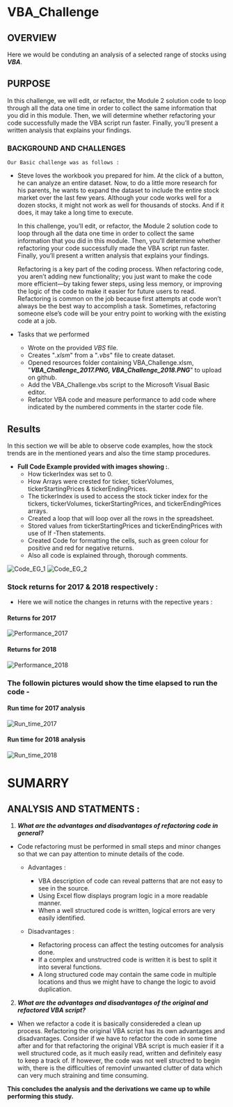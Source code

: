 # VBA_Challenge

## OVERVIEW 
  Here we would be conduting an analysis of a selected range of stocks using ***VBA***.
  
## PURPOSE
  In this challenge, we will edit, or refactor, the Module 2 solution code to loop through all the data one time in order to collect the same information that     you did in this module. Then, we will determine whether refactoring your code successfully made the VBA script run faster. Finally, you’ll present a written     analysis   that explains your findings.

### BACKGROUND AND CHALLENGES

    Our Basic challenge was as follows :
-   Steve loves the workbook you prepared for him. At the click of a button, he can analyze an entire dataset. Now, to do a little more research for his parents,     he wants to expand the dataset to include the entire stock market over the last few years. Although your code works well for a dozen stocks, it might not         work as well for thousands of stocks. And if it does, it may take a long time to execute.

    In this challenge, you’ll edit, or refactor, the Module 2 solution code to loop through all the data one time in order to collect the same information that       you did in this module. Then, you’ll determine whether refactoring your code successfully made the VBA script run faster. Finally, you’ll present a written       analysis that explains your findings.

    Refactoring is a key part of the coding process. When refactoring code, you aren’t adding new functionality; you just want to make the code more efficient—by     taking fewer steps, using less memory, or improving the logic of the code to make it easier for future users to read. Refactoring is common on the job           because first attempts at code won’t always be the best way to accomplish a task. Sometimes, refactoring someone else’s code will be your entry point to         working with the existing code at a job.
    
-   Tasks that we performed
    - Wrote on the provided *VBS* file.
    - Creates "*.xlsm*" from a "*.vbs*" file to create dataset.
    - Opened resources folder containing VBA_Challenge.xlsm, "***VBA_Challenge_2017.PNG, VBA_Challenge_2018.PNG***" to upload on github.
    - Add the VBA_Challenge.vbs script to the Microsoft Visual Basic editor.
    - Refactor VBA code and measure performance to add code where indicated by the numbered comments in the starter code file.    

## Results
  
  In this section we will be able to observe code examples, how the stock trends are in the mentioned years and also the time stamp procedures.

- **Full Code Example provided with images showing :**.
  - How tickerIndex was set to 0.
  - How Arrays were crested for ticker, tickerVolumes, tickerStartingPrices & tickerEndingPrices.
  - The tickerIndex is used to access the stock ticker index for the tickers, tickerVolumes, tickerStartingPrices, and tickerEndingPrices arrays.
  - Created a loop that will loop over all the rows in the spreadsheet.
  - Stored values from tickerStartingPrices and tickerEndingPrices with use of If -Then statements.
  - Created Code for formatting the cells, such as green colour for positive and red for negative returns.
  - Also all code is explained through, thorough comments.
 
![Code_EG_1](./Resources/Code_EG_1.png)
![Code_EG_2](./Resources/Code_EG_2.png)

### Stock returns for 2017 & 2018 respectively :

- Here we will notice the changes in returns with the repective years :
#### Returns for 2017 
![Performance_2017](./Resources/Performance_2017.png)
    
#### Returns for 2018
![Performance_2018](./Resources/Performance_2018.png)


### The followin pictures would show the time elapsed to run the code -

#### Run time for 2017 analysis
![Run_time_2017](./Resources/Run_time_for_2017.png)

#### Run time for 2018 analysis
![Run_time_2018](./Resources/Run_time_for_2018.png)

# SUMARRY
## ANALYSIS AND STATMENTS :

1. ***What are the advantages and disadvantages of refactoring code in general?***
- Code refactoring must be performed in small steps and minor changes so that we can pay attention to minute details of the code.
  - Advantages :
    - VBA description of code can reveal patterns that are not easy to see in the source.
    - Using Excel flow displays program logic in a more readable manner.
    - When a well structured code is written, logical errors are very easily identified.
 
  - Disadvantages :
    - Refactoring process can affect the testing outcomes for analysis done.
    - If a complex and unstructred code is written it is best to split it into several functions.
    - A long structured code may contain the same code in multiple locations and thus we might have to change the logic to avoid duplication.


2. ***What are the advantages and disadvantages of the original and refactored VBA script?***
- When we refactor a code it is basically considereded a clean up process. Refactoring the original VBA script has its own advantages and disadvantages. Consider  if we have to refactor the code in some time after and for that refactoring the original VBA script is much easier if it a well structured code, as it much    easily read, written and definitely easy to keep a track of. If however, the code was not well structred to begin with, there is the difficulties of removinf unwanted clutter of data which can very much straining and time consuming. 

**This concludes the analysis and the derivations we came up to while performing this study.**


  
       
